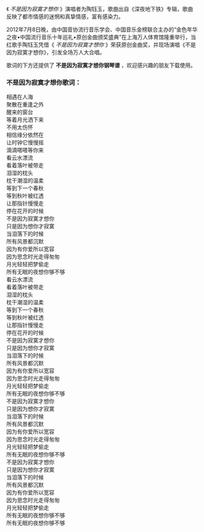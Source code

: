 

《 _不是因为寂寞才想你_ 》演唱者为陶钰玉，歌曲出自《深夜地下铁》专辑，歌曲反映了都市情感的迷惘和真挚情感，富有感染力。  
  
2012年7月8日晚，由中国音协流行音乐学会、中国音乐金榜联合主办的“金色年华之夜•中国流行音乐十年巡礼•原创金曲颁奖盛典”在上海万人体育馆隆重举行，当红歌手陶钰玉凭借《
_不是因为寂寞才想你_ 》荣获原创金曲奖，并现场演唱《不是因为寂寞才想你》，引发全场万人大合唱。  
  
歌词的下方还提供了 **不是因为寂寞才想你钢琴谱** ，欢迎感兴趣的朋友下载使用。

### 不是因为寂寞才想你歌词：

相遇在人海  
聚散在重逢之外  
醒来的窗台  
等着月光洒下来  
不用太伤怀  
相信缘分依然在  
让时钟它慢慢摇  
滴滴嗒嗒等你来  
看云水漂流  
看着落叶被带走  
泪湿的枕头  
枕干潮湿的温柔  
等到下一个春秋  
等到秋叶被红透  
让那指针慢慢走  
停在花开的时候  
不是因为寂寞才想你  
只是因为想你才寂寞  
当泪落下的时候  
所有风景都沉默  
因为有你爱所以宽容  
因为思念时光走得匆匆  
月光轻轻把梦偷走  
所有无眠的夜想你够不够  
看云水漂流  
看着落叶被带走  
泪湿的枕头  
枕干潮湿的温柔  
等到下一个春秋  
等到秋叶被红透  
让那指针慢慢走  
停在花开的时候  
不是因为寂寞才想你  
只是因为想你才寂寞  
当泪落下的时候  
所有风景都沉默  
因为有你爱所以宽容  
因为思念时光走得匆匆  
月光轻轻把梦偷走  
所有无眠的夜想你够不够  
不是因为寂寞才想你  
只是因为想你才寂寞  
当泪落下的时候  
所有风景都沉默  
因为有你爱所以宽容  
因为思念时光走得匆匆  
月光轻轻把梦偷走  
所有无眠的夜想你够不够  
不是因为寂寞才想你  
只是因为想你才寂寞  
当泪落下的时候  
所有风景都沉默  
因为有你爱所以宽容  
因为思念时光走得匆匆  
月光轻轻把梦偷走  
所有无眠的夜想你够不够  
所有无眠的夜想你够不够

